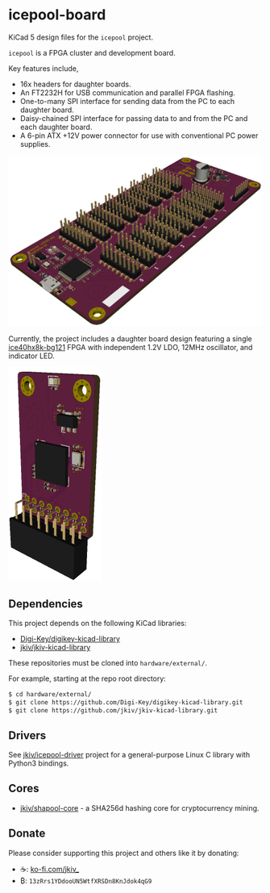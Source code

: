 icepool-board
=============

KiCad 5 design files for the `icepool` project.

`icepool` is a FPGA cluster and development board.

Key features include,

- 16x headers for daughter boards.
- An FT2232H for USB communication and parallel FPGA flashing.
- One-to-many SPI interface for sending data from the PC to each daughter board.
- Daisy-chained SPI interface for passing data to and from the PC and each daughter board.
- A 6-pin ATX +12V power connector for use with conventional PC power supplies.



![icepool-board - 3D Render](hardware/images/icepool-board-profile-small.png)

Currently, the project includes a daughter board design featuring a single [ice40hx8k-bg121](http://www.latticesemi.com/iCE40) FPGA with independent 1.2V LDO, 12MHz oscillator, and indicator LED.

![ice40hx8k bg121 daughter board - 3D render](hardware/images/icepool-ice40hx8k-daughterboard-profile-small.png)

## Dependencies

This project depends on the following KiCad libraries:

* [Digi-Key/digikey-kicad-library](https://github.com/Digi-Key/digikey-kicad-library)
* [jkiv/jkiv-kicad-library](https://github.com/jkiv/jkiv-kicad-library)

These repositories must be cloned into `hardware/external/`.

For example, starting at the repo root directory:

    $ cd hardware/external/
    $ git clone https://github.com/Digi-Key/digikey-kicad-library.git
    $ git clone https://github.com/jkiv/jkiv-kicad-library.git 

## Drivers

See [jkiv/icepool-driver](https://github.com/jkiv/icepool-driver) project for a general-purpose Linux C library with Python3 bindings.

## Cores

* [jkiv/shapool-core](https://github.com/jkiv/shapool-core) - a SHA256d hashing core for cryptocurrency mining.

## Donate

Please consider supporting this project and others like it by donating:

* ☕: [ko-fi.com/jkiv_](https://ko-fi.com/jkiv_)
* ₿: `13zRrs1YDdooUN5WtfXRSDn8KnJdok4qG9`
